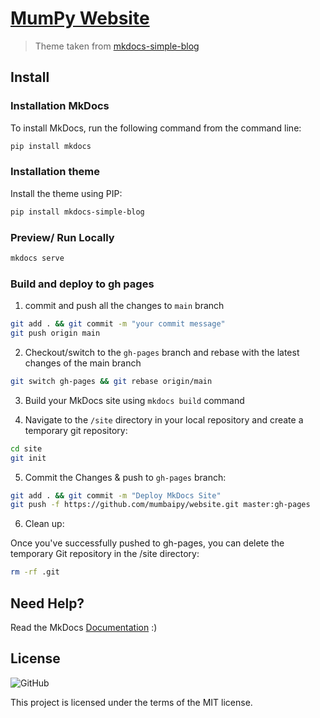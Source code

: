 # [MumPy Website](#)
>
> Theme taken from [mkdocs-simple-blog](https://github.com/FernandoCelmer/mkdocs-simple-blog)

<!-- ![Image](https://raw.githubusercontent.com/FernandoCelmer/mkdocs-simple-blog/develop/docs/assets/simple-blog.png) -->

<!-- ![GitHub forks](https://img.shields.io/github/forks/FernandoCelmer/mkdocs-simple-blog?label=Forks&style=flat-square)
![GitHub Repo stars](https://img.shields.io/github/stars/FernandoCelmer/mkdocs-simple-blog?label=Stars&style=flat-square)
![GitHub last commit](https://img.shields.io/github/last-commit/FernandoCelmer/mkdocs-simple-blog?style=flat-square)
![GitHub Workflow Status](https://img.shields.io/github/actions/workflow/status/FernandoCelmer/mkdocs-simple-blog/python-publish-pypi.yml?label=%F0%9F%93%A6%20PyPI&style=flat-square)
![GitHub Workflow Status](https://img.shields.io/github/actions/workflow/status/FernandoCelmer/mkdocs-simple-blog/python-publish-pypi-test.yml?label=%F0%9F%93%A6%20PyPI-Test&style=flat-square) -->

## Install

### Installation MkDocs

To install MkDocs, run the following command from the command line:

```bash
pip install mkdocs
```

### Installation theme

Install the theme using PIP:

```bash
pip install mkdocs-simple-blog
```

### Preview/ Run Locally

```bash
mkdocs serve
```

### Build and deploy to gh pages

1. commit and push all the changes to `main` branch

```bash
git add . && git commit -m "your commit message"
git push origin main
```

2. Checkout/switch to the `gh-pages` branch and rebase with the latest changes of the main branch

```bash
git switch gh-pages && git rebase origin/main
```

3. Build your MkDocs site using `mkdocs build` command

4. Navigate to the `/site` directory in your local repository and create a temporary git repository:

```bash
cd site
git init
```

5. Commit the Changes & push to `gh-pages` branch:

```bash
git add . && git commit -m "Deploy MkDocs Site"
git push -f https://github.com/mumbaipy/website.git master:gh-pages
```

6. Clean up:

Once you've successfully pushed to gh-pages, you can delete the temporary Git repository in the /site directory:

```bash
rm -rf .git
```

## Need Help?

Read the MkDocs [Documentation](https://www.mkdocs.org/getting-started/) :)

## License

![GitHub](https://img.shields.io/github/license/FernandoCelmer/mkdocs-simple-blog?style=flat-square)

This project is licensed under the terms of the MIT license.
